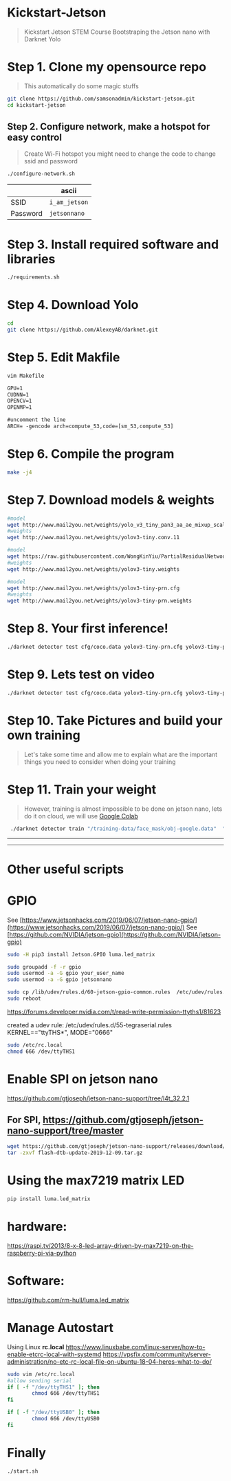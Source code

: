 
# Kickstart-Jetson
> Kickstart Jetson STEM Course
> Bootstraping the Jetson nano with Darknet Yolo

# Step 1. Clone my opensource repo
> This automatically do some magic stuffs
```bash
git clone https://github.com/samsonadmin/kickstart-jetson.git
cd kickstart-jetson
```

## Step 2. Configure network, make a hotspot for easy control
> Create Wi-Fi hotspot 
> you might need to change the code to change ssid and password
```bash
./configure-network.sh
```

|                |ascii                      
|----------------|-------------------------------
|SSID            |`i_am_jetson`          
|Password        |`jetsonnano`           


# Step 3. Install required software and libraries
```bash
./requirements.sh
```

# Step 4. Download Yolo

```bash
cd
git clone https://github.com/AlexeyAB/darknet.git
```

# Step 5. Edit Makfile
```bash
vim Makefile
```
```diff
GPU=1
CUDNN=1
OPENCV=1
OPENMP=1
```
```diff
#uncomment the line
ARCH= -gencode arch=compute_53,code=[sm_53,compute_53]
```

# Step 6. Compile the program
```bash
make -j4
```

# Step 7. Download models & weights 
```bash
#model
wget http://www.mail2you.net/weights/yolo_v3_tiny_pan3_aa_ae_mixup_scale_giou_dropblock_mosaic.cfg.txt
#weights
wget http://www.mail2you.net/weights/yolov3-tiny.conv.11

#model
wget https://raw.githubusercontent.com/WongKinYiu/PartialResidualNetworks/master/cfg/yolov3-tiny-prn.cfg
#weights
wget http://www.mail2you.net/weights/yolov3-tiny.weights

#model
wget http://www.mail2you.net/weights/yolov3-tiny-prn.cfg
#weights
wget http://www.mail2you.net/weights/yolov3-tiny-prn.weights
```

# Step 8. Your first inference!
```bash
./darknet detector test cfg/coco.data yolov3-tiny-prn.cfg yolov3-tiny-prn.weights data/person.jpg
```

# Step 9. Lets test on video
```bash
./darknet detector test cfg/coco.data yolov3-tiny-prn.cfg yolov3-tiny-prn.weights data/person.jpg
```

# Step 10. Take Pictures and build your own training
> Let's take some time and allow me to explain what are the important things you need to consider when doing your training
> 

# Step 11. Train your weight
> However, training is almost impossible to be done on jetson nano, lets do it on cloud, we will use [Google Colab](https://colab.research.google.com/drive/1lfcAim-fHge2L9fdD49eu8LNUaAMgk4G?usp=sharing)
```bash
 ./darknet detector train "/training-data/face_mask/obj-google.data"  "/training-data/face_mask/yolov3-tiny-prn-832.cfg"  "/training-data/face_mask/yolov3-tiny-prn-832_last.weights" -dont_show
 ```


----
----
# Other useful scripts

# GPIO
See [https://www.jetsonhacks.com/2019/06/07/jetson-nano-gpio/](https://www.jetsonhacks.com/2019/06/07/jetson-nano-gpio/)
See [https://github.com/NVIDIA/jetson-gpio](https://github.com/NVIDIA/jetson-gpio)


```bash
sudo -H pip3 install Jetson.GPIO luma.led_matrix

sudo groupadd -f -r gpio
sudo usermod -a -G gpio your_user_name
sudo usermod -a -G gpio jetsonnano

sudo cp /lib/udev/rules.d/60-jetson-gpio-common.rules  /etc/udev/rules.d/
sudo reboot
```

https://forums.developer.nvidia.com/t/read-write-permission-ttyths1/81623

created a udev rule: /etc/udev/rules.d/55-tegraserial.rules
KERNEL=="ttyTHS*", MODE="0666"
```bash
sudo /etc/rc.local
chmod 666 /dev/ttyTHS1
```


# Enable SPI on jetson nano

https://github.com/gtjoseph/jetson-nano-support/tree/l4t_32.2.1


## For SPI, https://github.com/gtjoseph/jetson-nano-support/tree/master

```bash
wget https://github.com/gtjoseph/jetson-nano-support/releases/download/v1.0.2/flash-dtb-update-2019-12-09.tar.gz
tar -zxvf flash-dtb-update-2019-12-09.tar.gz
```


# Using the max7219 matrix LED
```bash
pip install luma.led_matrix
```

# hardware:
https://raspi.tv/2013/8-x-8-led-array-driven-by-max7219-on-the-raspberry-pi-via-python

# Software:
https://github.com/rm-hull/luma.led_matrix


# Manage Autostart


Using Linux  **rc.local**
https://www.linuxbabe.com/linux-server/how-to-enable-etcrc-local-with-systemd
https://vpsfix.com/community/server-administration/no-etc-rc-local-file-on-ubuntu-18-04-heres-what-to-do/
```bash
sudo vim /etc/rc.local
#allow sending serial
if [ -f "/dev/ttyTHS1" ]; then
        chmod 666 /dev/ttyTHS1
fi

if [ -f "/dev/ttyUSB0" ]; then
        chmod 666 /dev/ttyUSB0
fi
```

# Finally
```bash
./start.sh
```
